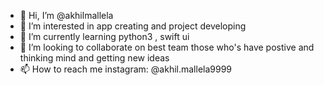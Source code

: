 - 👋 Hi, I’m @akhilmallela
- 👀 I’m interested in app creating and project developing 
- 🌱 I’m currently learning python3 , swift ui
- 💞️ I’m looking to collaborate on best team those who's have postive and thinking mind and getting new ideas
- 📫 How to reach me instagram: @akhil.mallela9999

<!---
akhilmallela/akhilmallela is a ✨ special ✨ repository because its `README.md` (this file) appears on your GitHub profile.
You can click the Preview link to take a look at your changes.
--->
